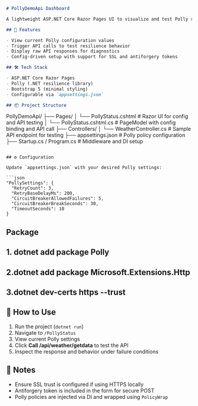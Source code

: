 ```markdown
# PollyDemoApi Dashboard

A lightweight ASP.NET Core Razor Pages UI to visualize and test Polly resilience policies (Retry, Timeout, Circuit Breaker, Fallback) configured via `appsettings.json`.

## 🚀 Features

- View current Polly configuration values
- Trigger API calls to test resilience behavior
- Display raw API responses for diagnostics
- Config-driven setup with support for SSL and antiforgery tokens

## 🛠️ Tech Stack

- ASP.NET Core Razor Pages
- Polly (.NET resilience library)
- Bootstrap 5 (minimal styling)
- Configurable via `appsettings.json`

## 📦 Project Structure

```
PollyDemoApi/
├── Pages/
│   └── PollyStatus.cshtml         # Razor UI for config and API testing
│   └── PollyStatus.cshtml.cs      # PageModel with config binding and API call
├── Controllers/
│   └── WeatherController.cs       # Sample API endpoint for testing
├── appsettings.json               # Polly policy configuration
├── Startup.cs / Program.cs        # Middleware and DI setup
```

## ⚙️ Configuration

Update `appsettings.json` with your desired Polly settings:

```json
"PollySettings": {
  "RetryCount": 3,
  "RetryBaseDelayMs": 200,
  "CircuitBreakerAllowedFailures": 5,
  "CircuitBreakerBreakSeconds": 30,
  "TimeoutSeconds": 10
}
```
## Package

## 1. dotnet add package Polly
## 2.dotnet add package Microsoft.Extensions.Http
## 3.dotnet dev-certs https --trust

## 🧪 How to Use

1. Run the project (`dotnet run`)
2. Navigate to `/PollyStatus`
3. View current Polly settings
4. Click **Call /api/weather/getdata** to test the API
5. Inspect the response and behavior under failure conditions

## 🔐 Notes

- Ensure SSL trust is configured if using HTTPS locally
- Antiforgery token is included in the form for secure POST
- Polly policies are injected via DI and wrapped using `PolicyWrap`



